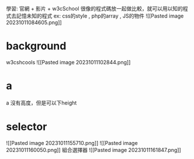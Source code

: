 學習: 
官網 + 影片 + w3cSchool
很像的程式碼放一起做比較，就可以用以知的程式去記憶未知的程式
ex:
css的style  ,  php的array  ,  JS的物件
![[Pasted image 20231011084605.png]]
# background
w3cshcools
![[Pasted image 20231011102844.png]]
# a
a 沒有高度，但是可以下height
# selector
![[Pasted image 20231011155710.png]]
![[Pasted image 20231011160050.png]]
組合選擇器
![[Pasted image 20231011161847.png]]